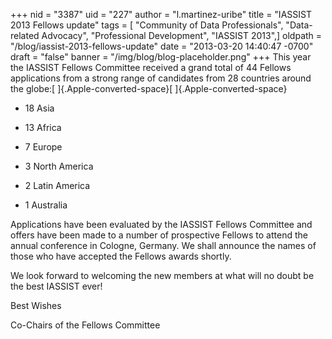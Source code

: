+++
nid = "3387"
uid = "227"
author = "l.martinez-uribe"
title = "IASSIST 2013 Fellows update"
tags = [ "Community of Data Professionals", "Data-related Advocacy", "Professional Development", "IASSIST 2013",]
oldpath = "/blog/iassist-2013-fellows-update"
date = "2013-03-20 14:40:47 -0700"
draft = "false"
banner = "/img/blog/blog-placeholder.png"
+++
This year the IASSIST Fellows Committee received a grand total of 44
Fellows applications from a strong range of candidates from 28 countries
around the globe:[ ]{.Apple-converted-space}[
]{.Apple-converted-space}

-   18 Asia    

-   13 Africa

-   7 Europe

-   3 North America

-   2 Latin America

-   1 Australia

Applications have been evaluated by the IASSIST Fellows Committee and
offers have been made to a number of prospective Fellows to attend the
annual conference in Cologne, Germany. We shall announce the names of
those who have accepted the Fellows awards shortly.

We look forward to welcoming the new members at what will no doubt be
the best IASSIST ever!

Best Wishes

Co-Chairs of the Fellows Committee
